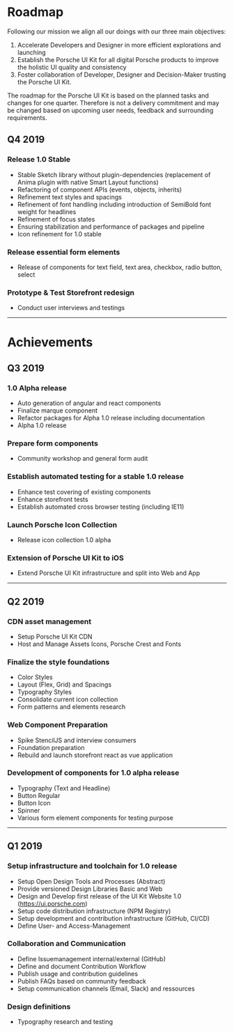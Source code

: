 # Roadmap 

Following our mission we align all our doings with our three main objectives:  
1. Accelerate Developers and Designer in more efficient explorations and launching
2. Establish the Porsche UI Kit for all digital Porsche products to improve the holistic UI quality and consistency  
3. Foster collaboration of Developer, Designer and Decision-Maker trusting the Porsche UI Kit.

The roadmap for the Porsche UI Kit is based on the planned tasks and changes for one quarter. Therefore is not a delivery commitment and may be changed based on upcoming user needs, feedback and surrounding requirements.

## Q4 2019
### Release 1.0 Stable
* Stable Sketch library without plugin-dependencies (replacement of Anima plugin with native Smart Layout functions)
* Refactoring of component APIs (events, objects, inherits)
* Refinement text styles and spacings
* Refinement of font handling including introduction of SemiBold font weight for headlines
* Refinement of focus states
* Ensuring stabilization and performance of packages and pipeline
* Icon refinement for 1.0 stable
### Release essential form elements
* Release of components for text field, text area, checkbox, radio button, select
### Prototype & Test Storefront redesign
* Conduct user interviews and testings
  
---

# Achievements

## Q3 2019
### 1.0 Alpha release
* Auto generation of angular and react components
* Finalize marque component
* Refactor packages for Alpha 1.0 release including documentation
* Alpha 1.0 release
### Prepare form components
* Community workshop and general form audit
### Establish automated testing for a stable 1.0 release
* Enhance test covering of existing components
* Enhance storefront tests
* Establish automated cross browser testing (including IE11)
### Launch Porsche Icon Collection
* Release icon collection 1.0 alpha
### Extension of Porsche UI Kit to iOS 
* Extend Porsche UI Kit infrastructure and split into Web and App

---

## Q2 2019
### CDN asset management
- Setup Porsche UI Kit CDN
- Host and Manage Assets Icons, Porsche Crest and Fonts

### Finalize the style foundations
- Color Styles
- Layout (Flex, Grid) and Spacings
- Typography Styles
- Consolidate current icon collection
- Form patterns and elements research

### Web Component Preparation
- Spike StencilJS and interview consumers
- Foundation preparation
- Rebuild and launch storefront react as vue application

### Development of components for 1.0 alpha release
- Typography (Text and Headline)
- Button Regular
- Button Icon
- Spinner
- Various form element components for testing purpose

---

## Q1 2019
### Setup infrastructure and toolchain for 1.0 release
- Setup Open Design Tools and Processes (Abstract)
- Provide versioned Design Libraries Basic and Web
- Design and Develop first release of the UI Kit Website 1.0 (https://ui.porsche.com)
- Setup code distribution infrastructure (NPM Registry)
- Setup development and contribution infrastructure (GitHub, CI/CD)
- Define User- and Access-Management
### Collaboration and Communication 
- Define Issuemanagement internal/external (GitHub)
- Define and document Contribution Workflow
- Publish usage and contribution guidelines
- Publish FAQs based on community feedback
- Setup communication channels (Email, Slack) and ressources
### Design definitions
- Typography research and testing
